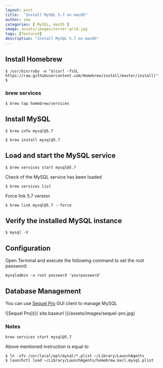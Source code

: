 ```yaml
---
layout: post
title:  "Install MySQL 5.7 on macOS"
author: sma
categories: [ MySQL, macOS ]
image: assets/images/server-grid.jpg
tags: [featured]
description: "Install MySQL 5.7 on macOS"
---
```


## Install Homebrew
```
$ /usr/bin/ruby -e "$(curl -fsSL https://raw.githubusercontent.com/Homebrew/install/master/install)"
$
```

###  brew services
```
$ brew tap homebrew/services
```

## Install MySQL
```
$ brew info mysql@5.7
```

```
$ brew install mysql@5.7
```


## Load and start the MySQL service
```
$ brew services start mysql@5.7
```

Check of the MySQL service has been loaded 
```
$ brew services list
```

Force link 5.7 version
```
$ brew link mysql@5.7 --force
```

## Verify the installed MySQL instance

```
$ mysql -V
```

## Configuration

Open Terminal and execute the following command to set the root password:
```
mysqladmin -u root password 'yourpassword'
```

## Database Management

You can use [Sequel Pro](http://www.sequelpro.com/) GUI client to manage MySQL

![Sequel Pro]({{ site.baseurl }}/assets/images/sequel-pro.jpg)



### Notes

```
brew services start mysql@5.7
````
Above mentioned instruction is equal to 

```
$ ln -sfv /usr/local/opt/mysql/*.plist ~/Library/LaunchAgents
$ launchctl load ~/Library/LaunchAgents/homebrew.mxcl.mysql.plist
```


